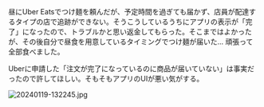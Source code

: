 昼にUber Eatsでつけ麺を頼んだが、予定時間を過ぎても届かず、店員が配達するタイプの店で追跡ができない。そうこうしているうちにアプリの表示が「完了」になったので、トラブルかと思い返金してもらった。そこまではよかったが、その後自分で昼食を用意しているタイミングでつけ麺が届いた... 頑張って全部食べました。

Uberに申請した「注文が完了になっているのに商品が届いていない」は事実だったので許してほしい。そもそもアプリのUIが悪い気がする。

![20240119-132245.jpg](https://ceshmina-photos.s3.ap-northeast-1.amazonaws.com/medium/202401/20240119-132245.jpg)
